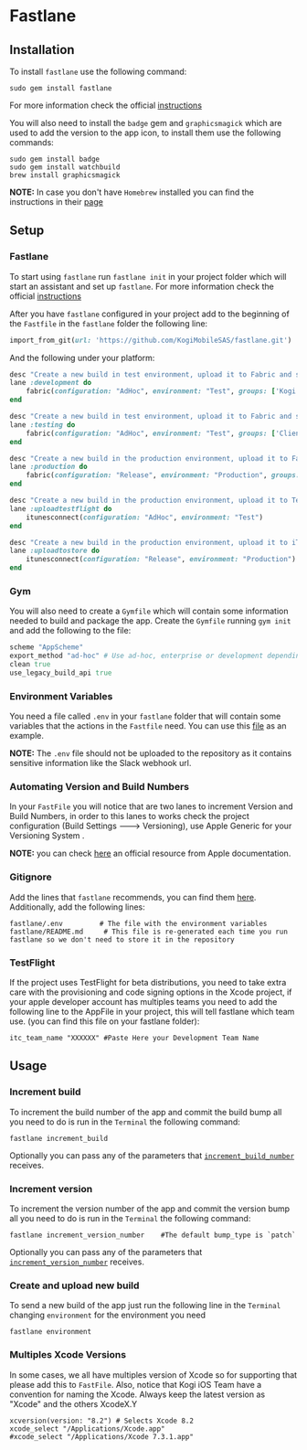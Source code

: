 # Fastlane

## Installation

To install `fastlane` use the following command:

```
sudo gem install fastlane
```

For more information check the official [instructions](https://github.com/fastlane/fastlane#installation)

You will also need to install the `badge` gem and `graphicsmagick` which are used to add the version to the app icon, to install them use the following commands:

```
sudo gem install badge
sudo gem install watchbuild
brew install graphicsmagick
```

**NOTE:** In case you don't have `Homebrew` installed you can find the instructions in their [page](http://brew.sh/)

## Setup

### Fastlane

To start using `fastlane` run `fastlane init` in your project folder which will start an assistant and set up `fastlane`. For more information check the official [instructions](https://github.com/fastlane/fastlane#quick-start)

After you have `fastlane` configured in your project add to the beginning of the `Fastfile` in the `fastlane` folder the following line:

```ruby
import_from_git(url: 'https://github.com/KogiMobileSAS/fastlane.git')
```

And the following under your platform:

```ruby
desc "Create a new build in test environment, upload it to Fabric and send it to Kogi group"
lane :development do
    fabric(configuration: "AdHoc", environment: "Test", groups: ['Kogi'])
end

desc "Create a new build in test environment, upload it to Fabric and send it to the client and Kogi groups"
lane :testing do
    fabric(configuration: "AdHoc", environment: "Test", groups: ['ClientGroup', 'Kogi'])
end

desc "Create a new build in the production environment, upload it to Fabric and send it to the client and Kogi groups"
lane :production do
    fabric(configuration: "Release", environment: "Production", groups: ['ClientGroup', 'Kogi'])
end

desc "Create a new build in the production environment, upload it to TestFlight (Only upload the build, THIS LANE DON'T DO THE SUBMISSION)"
lane :uploadtestflight do
    itunesconnect(configuration: "AdHoc", environment: "Test")
end

desc "Create a new build in the production environment, upload it to iTunes Connect (Only upload the build, THIS LANE DON'T DO THE SUBMISSION)"
lane :uploadtostore do
    itunesconnect(configuration: "Release", environment: "Production")
end
```
### Gym

You will also need to create a `Gymfile` which will contain some information needed to build and package the app. Create the `Gymfile` running `gym init` and add the following to the file:

```ruby
scheme "AppScheme"
export_method "ad-hoc" # Use ad-hoc, enterprise or development depending on the provisioning profile you'll be using
clean true
use_legacy_build_api true
```

### Environment Variables

You need a file called `.env` in your `fastlane` folder that will contain some variables that the actions in the `Fastfile` need. You can use this [file](fastlane/example.env) as an example.

**NOTE:** The `.env` file should not be uploaded to the repository as it contains sensitive information like the Slack webhook url.

### Automating Version and Build Numbers

In your `FastFile` you will notice that are two lanes to increment Version and Build Numbers, in order to this lanes to works check the project configuration (Build Settings ---> Versioning), use Apple Generic for your Versioning System . 

**NOTE:** you can check [here](https://developer.apple.com/library/mac/qa/qa1827/_index.html) an official resource from Apple documentation.

### Gitignore

Add the lines that `fastlane` recommends, you can find them [here](https://github.com/fastlane/fastlane/blob/master/fastlane/docs/Gitignore.md). Additionally, add the following lines:

```
fastlane/.env         # The file with the environment variables
fastlane/README.md     # This file is re-generated each time you run fastlane so we don't need to store it in the repository
```

### TestFlight

If the project uses TestFlight for beta distributions, you need to take extra care with the provisioning and code signing options in the Xcode project, if your apple developer account has multiples teams you need to add the following line to the AppFile in your project, this will tell fastlane which team use. (you can find this file on your fastlane folder):

```
itc_team_name "XXXXXX" #Paste Here your Development Team Name 
```

## Usage

### Increment build

To increment the build number of the app and commit the build bump all you need to do is run in the `Terminal` the following command:

```
fastlane increment_build
```

Optionally you can pass any of the parameters that [`increment_build_number`](https://github.com/fastlane/fastlane/blob/master/fastlane/docs/Actions.md#increment_build_number) receives.

### Increment version

To increment the version number of the app and commit the version bump all you need to do is run in the `Terminal` the following command:

```
fastlane increment_version_number    #The default bump_type is `patch`
```

Optionally you can pass any of the parameters that [`increment_version_number`](https://github.com/fastlane/fastlane/blob/master/fastlane/docs/Actions.md#increment_version_number) receives.

### Create and upload new build

To send a new build of the app just run the following line in the `Terminal` changing `environment` for the environment you need

```
fastlane environment
```
### Multiples Xcode Versions 
In some cases, we all have multiples version of Xcode so for supporting that please add this to `FastFile`. Also, notice that Kogi iOS Team have a convention for naming the Xcode. Always keep the latest version as "Xcode" and the others XcodeX.Y
```
xcversion(version: "8.2") # Selects Xcode 8.2
xcode_select "/Applications/Xcode.app"
#xcode_select "/Applications/Xcode 7.3.1.app"
```
